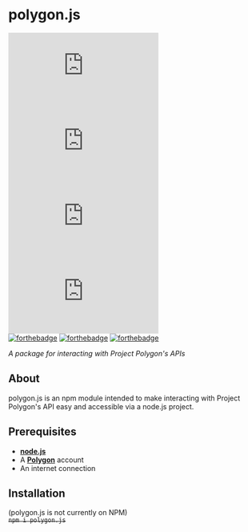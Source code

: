 # polygon.js 
![issues](https://img.shields.io/github/issues/I-Have-An-Issue/polygon.js) ![forks](https://img.shields.io/github/forks/I-Have-An-Issue/polygon.js) ![stars](https://img.shields.io/github/stars/I-Have-An-Issue/polygon.js) ![license](https://img.shields.io/github/license/I-Have-An-Issue/polygon.js)  
[![forthebadge](https://forthebadge.com/images/badges/0-percent-optimized.svg)](https://forthebadge.com)
[![forthebadge](https://forthebadge.com/images/badges/mom-made-pizza-rolls.svg)](https://forthebadge.com)
[![forthebadge](https://forthebadge.com/images/badges/powered-by-comcast.svg)](https://forthebadge.com)

*A package for interacting with Project Polygon's APIs*

## About

polygon.js is an npm module intended to make interacting with Project Polygon's API easy and accessible via a node.js project.

## Prerequisites

- [**node.js**](https://nodejs.org/en/download/)
- A [**Polygon**](https://polygon.pizzaboxer.xyz/) account
- An internet connection

## Installation

(polygon.js is not currently on NPM)  
~~`npm i polygon.js`~~  